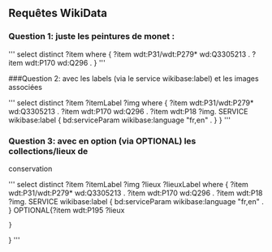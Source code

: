 ## Requêtes WikiData

### Question 1: juste les peintures de monet :

'''
select distinct ?item
where {
    ?item wdt:P31/wdt:P279* wd:Q3305213 .
    ?item wdt:P170 wd:Q296 .
}
'''

###Question 2: avec les labels (via le service wikibase:label) et les images associées

'''
select distinct ?item ?itemLabel ?img
where {
    ?item wdt:P31/wdt:P279* wd:Q3305213 .
    ?item wdt:P170 wd:Q296 .
	?item wdt:P18 ?img.
    SERVICE wikibase:label {
        bd:serviceParam wikibase:language "fr,en" .
    }
}
'''

### Question 3: avec en option (via OPTIONAL) les collections/lieux de
conservation

'''
select distinct ?item ?itemLabel ?img ?lieux ?lieuxLabel
where {
    ?item wdt:P31/wdt:P279* wd:Q3305213 .
    ?item wdt:P170 wd:Q296 .
	?item wdt:P18 ?img.
    SERVICE wikibase:label {
        bd:serviceParam wikibase:language "fr,en" .
    }
	 OPTIONAL{?item wdt:P195 ?lieux
    	
    }
} 
'''
